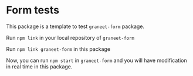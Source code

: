 # Form tests

This package is a template to test `graneet-form` package.

Run `npm link` in your local repository of `graneet-form`

Run `npm link graneet-form` in this package

Now, you can run `npm start` in `graneet-form` and you will have modification in real time in this package.

